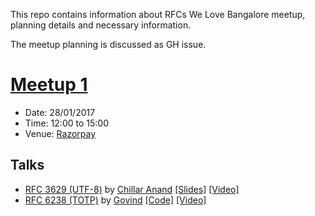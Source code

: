 This repo contains information about RFCs We Love Bangalore meetup, planning details and necessary information.

The meetup planning is discussed as GH issue.

# [Meetup 1](https://github.com/rfcswelove/rfcs_we_love/issues/1)

- Date: 28/01/2017
- Time: 12:00  to 15:00
- Venue: [Razorpay](https://where.rzp.io)

## Talks

- [RFC 3629 (UTF-8)](https://tools.ietf.org/html/rfc3629) by [Chillar Anand](https://twitter.com/ChillarAnand) [[Slides]](https://chillaranand.github.io/unicode/) [[Video]](https://www.youtube.com/watch?v=nQVMljKldvo)
- [RFC 6238 (TOTP)](https://tools.ietf.org/html/rfc6238) by [Govind](https://twitter.com/xgovindx) [[Code]](https://gist.github.com/GoWind/97cc76e3aa20b4c40e7c1c7bb74568ad) [[Video]](https://twitter.com/rfcs_we_love/status/825251870524395520)
